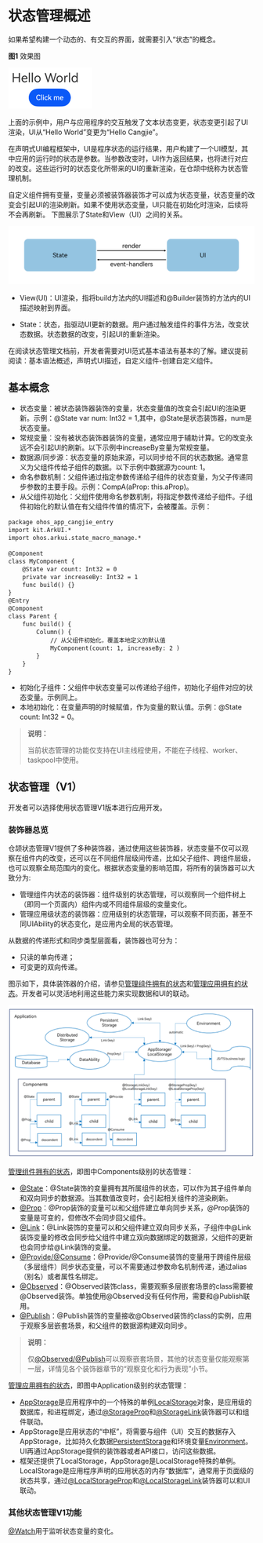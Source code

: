 # 状态管理概述

如果希望构建一个动态的、有交互的界面，就需要引入“状态”的概念。

**图1** 效果图

![state_manage_overview1](figures/state-mangement-overview1.gif)

上面的示例中，用户与应用程序的交互触发了文本状态变更，状态变更引起了UI渲染，UI从“Hello World”变更为“Hello Cangjie”。

在声明式UI编程框架中，UI是程序状态的运行结果，用户构建了一个UI模型，其中应用的运行时的状态是参数。当参数改变时，UI作为返回结果，也将进行对应的改变。这些运行时的状态变化所带来的UI的重新渲染，在仓颉中统称为状态管理机制。

自定义组件拥有变量，变量必须被装饰器装饰才可以成为状态变量，状态变量的改变会引起UI的渲染刷新。如果不使用状态变量，UI只能在初始化时渲染，后续将不会再刷新。 下图展示了State和View（UI）之间的关系。

![state_manage_overview2](figures/state-mangement-overview2.png)

- View(UI)：UI渲染，指将build方法内的UI描述和@Builder装饰的方法内的UI描述映射到界面。

- State：状态，指驱动UI更新的数据。用户通过触发组件的事件方法，改变状态数据。状态数据的改变，引起UI的重新渲染。

在阅读状态管理文档前，开发者需要对UI范式基本语法有基本的了解。建议提前阅读：基本语法概述，声明式UI描述，自定义组件-创建自定义组件。

## 基本概念

- 状态变量：被状态装饰器装饰的变量，状态变量值的改变会引起UI的渲染更新。示例：@State var num: Int32 = 1,其中，@State是状态装饰器，num是状态变量。
- 常规变量：没有被状态装饰器装饰的变量，通常应用于辅助计算。它的改变永远不会引起UI的刷新。以下示例中increaseBy变量为常规变量。
- 数据源/同步源：状态变量的原始来源，可以同步给不同的状态数据。通常意义为父组件传给子组件的数据。以下示例中数据源为count: 1。
- 命名参数机制：父组件通过指定参数传递给子组件的状态变量，为父子传递同步参数的主要手段。示例：CompA(aProp: this.aProp)。
- 从父组件初始化：父组件使用命名参数机制，将指定参数传递给子组件。子组件初始化的默认值在有父组件传值的情况下，会被覆盖。示例：

 <!-- run -->

```cangjie
package ohos_app_cangjie_entry
import kit.ArkUI.*
import ohos.arkui.state_macro_manage.*

@Component
class MyComponent {
    @State var count: Int32 = 0
    private var increaseBy: Int32 = 1
    func build() {}
}
@Entry
@Component
class Parent {
    func build() {
        Column() {
            // 从父组件初始化，覆盖本地定义的默认值
            MyComponent(count: 1, increaseBy: 2 )
        }
    }
}
```

- 初始化子组件：父组件中状态变量可以传递给子组件，初始化子组件对应的状态变量。示例同上。
- 本地初始化：在变量声明的时候赋值，作为变量的默认值。示例：@State count: Int32 = 0。

> **说明：**
>
> 当前状态管理的功能仅支持在UI主线程使用，不能在子线程、worker、taskpool中使用。

## 状态管理（V1）

开发者可以选择使用状态管理V1版本进行应用开发。

### 装饰器总览

仓颉状态管理V1提供了多种装饰器，通过使用这些装饰器，状态变量不仅可以观察在组件内的改变，还可以在不同组件层级间传递，比如父子组件、跨组件层级，也可以观察全局范围内的变化。根据状态变量的影响范围，将所有的装饰器可以大致分为:

- 管理组件内状态的装饰器：组件级别的状态管理，可以观察同一个组件树上（即同一个页面内）组件内或不同组件层级的变量变化。
- 管理应用级状态的装饰器：应用级别的状态管理，可以观察不同页面，甚至不同UIAbility的状态变化，是应用内全局的状态管理。

从数据的传递形式和同步类型层面看，装饰器也可分为：

- 只读的单向传递；
- 可变更的双向传递。

图示如下，具体装饰器的介绍，请参见[管理组件拥有的状态](./cj-macro-state.md)和[管理应用拥有的状态](./cj-application-state-management-overview.md)。开发者可以灵活地利用这些能力来实现数据和UI的联动。

![state_manage_overview3](figures/state-mangement-overview3.png)

[管理组件拥有的状态](./cj-macro-state.md)，即图中Components级别的状态管理：

- [@State](./cj-macro-state.md)：@State装饰的变量拥有其所属组件的状态，可以作为其子组件单向和双向同步的数据源。当其数值改变时，会引起相关组件的渲染刷新。
- [@Prop](./cj-macro-prop.md)：@Prop装饰的变量可以和父组件建立单向同步关系，@Prop装饰的变量是可变的，但修改不会同步回父组件。
- [@Link](./cj-macro-link.md)：@Link装饰的变量可以和父组件建立双向同步关系，子组件中@Link装饰变量的修改会同步给父组件中建立双向数据绑定的数据源，父组件的更新也会同步给@Link装饰的变量。
- [@Provide/@Consume](./cj-macro-provide-and-consume.md)：@Provide/@Consume装饰的变量用于跨组件层级（多层组件）同步状态变量，可以不需要通过参数命名机制传递，通过alias（别名）或者属性名绑定。
- [@Observed](./cj-macro-observed-and-publish.md)：@Observed装饰class，需要观察多层嵌套场景的class需要被@Observed装饰。单独使用@Observed没有任何作用，需要和@Publish联用。
- [@Publish](./cj-macro-observed-and-publish.md)：@Publish装饰的变量接收@Observed装饰的class的实例，应用于观察多层嵌套场景，和父组件的数据源构建双向同步。

> **说明：**
>
> 仅[@Observed/@Publish](./cj-macro-observed-and-publish.md)可以观察嵌套场景，其他的状态变量仅能观察第一层，详情见各个装饰器章节的“观察变化和行为表现”小节。

[管理应用拥有的状态](./cj-application-state-management-overview.md)，即图中Application级别的状态管理：

- [AppStorage](./cj-appstorage.md)是应用程序中的一个特殊的单例[LocalStorage](./cj-localstorage.md)对象，是应用级的数据库，和进程绑定，通过[@StorageProp](./cj-appstorage.md#StorageProp)和[@StorageLink](./cj-appstorage.md#StorageLink)装饰器可以和组件联动。
- AppStorage是应用状态的“中枢”，将需要与组件（UI）交互的数据存入AppStorage，比如持久化数据[PersistentStorage](./cj-persiststorage.md)和环境变量[Environment](./cj-environment.md)。UI再通过AppStorage提供的装饰器或者API接口，访问这些数据。
- 框架还提供了LocalStorage，AppStorage是LocalStorage特殊的单例。LocalStorage是应用程序声明的应用状态的内存“数据库”，通常用于页面级的状态共享，通过[@LocalStorageProp](./cj-localstorage.md#LocalStorageProp)和[@LocalStorageLink](./cj-localstorage.md#LocalStorageLink)装饰器可以和UI联动。

### 其他状态管理V1功能

[@Watch](./cj-macro-watch.md)用于监听状态变量的变化。
